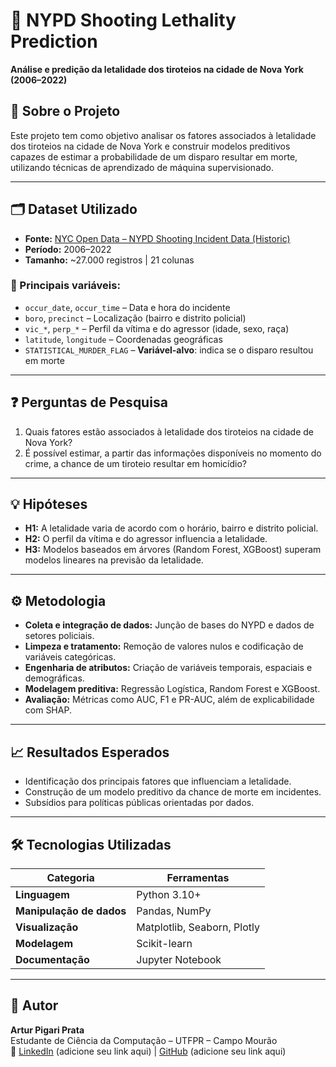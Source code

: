 # 🔫 NYPD Shooting Lethality Prediction  
**Análise e predição da letalidade dos tiroteios na cidade de Nova York (2006–2022)**

## 📌 Sobre o Projeto

Este projeto tem como objetivo analisar os fatores associados à letalidade dos tiroteios na cidade de Nova York e construir modelos preditivos capazes de estimar a probabilidade de um disparo resultar em morte, utilizando técnicas de aprendizado de máquina supervisionado.

---

## 🗂️ Dataset Utilizado

- **Fonte:** [NYC Open Data – NYPD Shooting Incident Data (Historic)](https://data.cityofnewyork.us/)
- **Período:** 2006–2022  
- **Tamanho:** ~27.000 registros | 21 colunas  

### 🔑 Principais variáveis:

- `occur_date`, `occur_time` – Data e hora do incidente  
- `boro`, `precinct` – Localização (bairro e distrito policial)  
- `vic_*`, `perp_*` – Perfil da vítima e do agressor (idade, sexo, raça)  
- `latitude`, `longitude` – Coordenadas geográficas  
- `STATISTICAL_MURDER_FLAG` – **Variável-alvo**: indica se o disparo resultou em morte

---

## ❓ Perguntas de Pesquisa

1. Quais fatores estão associados à letalidade dos tiroteios na cidade de Nova York?  
2. É possível estimar, a partir das informações disponíveis no momento do crime, a chance de um tiroteio resultar em homicídio?

---

## 💡 Hipóteses

- **H1:** A letalidade varia de acordo com o horário, bairro e distrito policial.  
- **H2:** O perfil da vítima e do agressor influencia a letalidade.  
- **H3:** Modelos baseados em árvores (Random Forest, XGBoost) superam modelos lineares na previsão da letalidade.

---

## ⚙️ Metodologia

- **Coleta e integração de dados:** Junção de bases do NYPD e dados de setores policiais.  
- **Limpeza e tratamento:** Remoção de valores nulos e codificação de variáveis categóricas.  
- **Engenharia de atributos:** Criação de variáveis temporais, espaciais e demográficas.  
- **Modelagem preditiva:** Regressão Logística, Random Forest e XGBoost.  
- **Avaliação:** Métricas como AUC, F1 e PR-AUC, além de explicabilidade com SHAP.

---

## 📈 Resultados Esperados

- Identificação dos principais fatores que influenciam a letalidade.  
- Construção de um modelo preditivo da chance de morte em incidentes.  
- Subsídios para políticas públicas orientadas por dados.

---

## 🛠️ Tecnologias Utilizadas

| Categoria              | Ferramentas                         |
|------------------------|-------------------------------------|
| **Linguagem**          | Python 3.10+                        |
| **Manipulação de dados** | Pandas, NumPy                    |
| **Visualização**       | Matplotlib, Seaborn, Plotly         |
| **Modelagem**          | Scikit-learn                        |
| **Documentação**       | Jupyter Notebook                    |

---

## 👤 Autor

**Artur Pigari Prata**  
Estudante de Ciência da Computação – UTFPR – Campo Mourão  
📧 [LinkedIn](https://www.linkedin.com/) (adicione seu link aqui) | [GitHub](https://github.com/) (adicione seu link aqui)